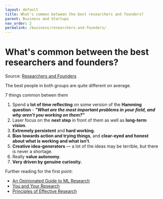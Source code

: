 ```yaml
---
layout: default
title: What's common between the best researchers and founders?
parent: Business and Startups
nav_order: 2
permalink: /business/researchers-and-founders/
---
```


# What's common between the best researchers and founders?

Source: [Researchers and Founders](https://blog.samaltman.com/researchers-and-founders)

The best people in both groups are quite different on average.

7 things common betwen them
1. Spend a **lot of time reflecting** on some version of the **Hamming question** - ***"What are the most important problems in your field, and why aren't you working on them?"***
2. Laser focus on the **next step** in front of them as well as **long-term vision**.
3. **Extremely persistent** and **hard working**.
4. **Bias towards action and trying things**, and **clear-eyed and honest about what is working and what isn’t**.
5. **Creative idea-generators** — a lot of the ideas may be terrible, but there is never a shortage.
6. Really **value autonomy**.
7. **Very driven by genuine curiosity.**

Further reading for the first point:
- [An Opinionated Guide to ML Research](http://joschu.net/blog/opinionated-guide-ml-research.html)
- [You and Your Research](http://www.cs.virginia.edu/~robins/YouAndYourResearch.html)
- [Principles of Effective Research](https://michaelnielsen.org/blog/principles-of-effective-research/)

